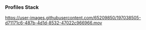 ### Profiles Stack



https://user-images.githubusercontent.com/65209850/197038505-d71171c6-487b-4d1d-8532-47022c966966.mov

